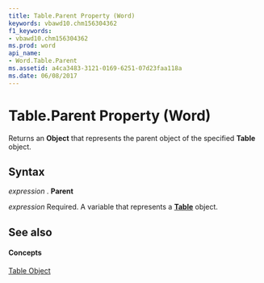 ```yaml
---
title: Table.Parent Property (Word)
keywords: vbawd10.chm156304362
f1_keywords:
- vbawd10.chm156304362
ms.prod: word
api_name:
- Word.Table.Parent
ms.assetid: a4ca3483-3121-0169-6251-07d23faa118a
ms.date: 06/08/2017
---
```



# Table.Parent Property (Word)

Returns an **Object** that represents the parent object of the specified **Table** object.


## Syntax

 _expression_ . **Parent**

 _expression_ Required. A variable that represents a **[Table](table-object-word.md)** object.


## See also


#### Concepts


[Table Object](table-object-word.md)


